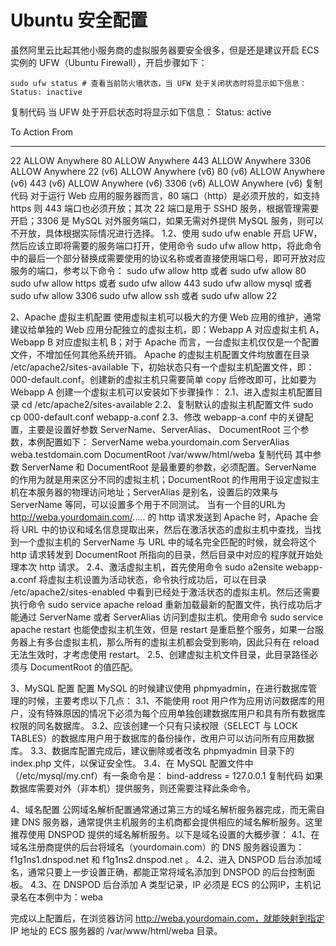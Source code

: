 # Ubuntu 安全配置

虽然阿里云比起其他小服务商的虚拟服务器要安全很多，但是还是建议开启 ECS 实例的 UFW（Ubuntu Firewall），开启步骤如下：

```shell
sudo ufw status # 查看当前防火墙状态，当 UFW 处于关闭状态时将显示如下信息：Status: inactive
```

复制代码
当 UFW 处于开启状态时将显示如下信息：
Status: active

To                         Action      From
--                         ------      ----
22                         ALLOW       Anywhere
80                         ALLOW       Anywhere
443                        ALLOW       Anywhere
3306                       ALLOW       Anywhere
22 (v6)                    ALLOW       Anywhere (v6)
80 (v6)                    ALLOW       Anywhere (v6)
443 (v6)                   ALLOW       Anywhere (v6)
3306 (v6)                  ALLOW       Anywhere (v6)
复制代码
对于运行 Web 应用的服务器而言，80 端口（http）是必须开放的，如支持 https 则 443 端口也必须开放；其次 22 端口是用于 SSHD 服务，根据管理需要开启；3306 是 MySQL 对外服务端口，如果无需对外提供 MySQL 服务，则可以不开放，具体根据实际情况进行选择。
1.2、使用 sudo ufw enable 开启 UFW，然后应该立即将需要的服务端口打开，使用命令 sudo ufw allow http，将此命令中的最后一个部分替换成需要使用的协议名称或者直接使用端口号，即可开放对应服务的端口，参考以下命令：
sudo ufw allow http 或者 sudo ufw allow 80
sudo ufw allow https 或者 sudo ufw allow 443
sudo ufw allow mysql 或者 sudo ufw allow 3306
sudo ufw allow ssh 或者 sudo ufw allow 22

2、Apache 虚拟主机配置
使用虚拟主机可以极大的方便 Web 应用的维护，通常建议给单独的 Web 应用分配独立的虚拟主机，即：Webapp A 对应虚拟主机 A，Webapp B 对应虚拟主机 B；对于 Apache 而言，一台虚拟主机仅仅是一个配置文件，不增加任何其他系统开销。
Apache 的虚拟主机配置文件均放置在目录 /etc/apache2/sites-available 下，初始状态只有一个虚拟主机配置文件，即：000-default.conf。创建新的虚拟主机只需要简单 copy 后修改即可，比如要为 Webapp A 创建一个虚拟主机可以安装如下步骤操作：
2.1、进入虚拟主机配置目录 cd /etc/apache2/sites-available
2.2、复制默认的虚拟主机配置文件 sudo cp 000-default.conf webapp-a.conf
2.3、修改 webapp-a.conf 中的关键配置，主要是设置好参数 ServerName、ServerAlias、 DocumentRoot 三个参数，本例配置如下：
ServerName weba.yourdomain.com
ServerAlias weba.testdomain.com
DocumentRoot /var/www/html/weba
复制代码
其中参数 ServerName 和 DocumentRoot 是最重要的参数，必须配置。ServerName 的作用为就是用来区分不同的虚拟主机；DocumentRoot 的作用用于设定虚拟主机在本服务器的物理访问地址；ServerAlias 是别名，设置后的效果与 ServerName 等同，可以设置多个用于不同测试。
当有一个目的URL为 http://weba.yourdomain.com/..... 的 http 请求发送到 Apache 时，Apache 会将 URL 中的协议和域名信息提取出来，然后在激活状态的虚拟主机中查找，当找到一个虚拟主机的 ServerName 与 URL 中的域名完全匹配的时候，就会将这个 http 请求转发到 DocumentRoot 所指向的目录，然后目录中对应的程序就开始处理本次 http 请求。
2.4、激活虚拟主机，首先使用命令 sudo a2ensite webapp-a.conf 将虚拟主机设置为活动状态，命令执行成功后，可以在目录 /etc/apache2/sites-enabled 中看到已经处于激活状态的虚拟主机。然后还需要执行命令 sudo service apache reload 重新加载最新的配置文件，执行成功后才能通过 ServerName 或者 ServerAlias 访问到虚拟主机。使用命令 sudo service apache restart 也能使虚拟主机生效，但是 restart 是重启整个服务，如果一台服务器上有多台虚拟主机，那么所有的虚拟主机都会受到影响，因此只有在 reload 无法生效时，才考虑使用 restart。
2.5、创建虚拟主机文件目录，此目录路径必须与 DocumentRoot 的值匹配。

3、MySQL 配置
配置 MySQL 的时候建议使用 phpmyadmin，在进行数据库管理的时候，主要考虑以下几点：
3.1、不能使用 root 用户作为应用访问数据库的用户，没有特殊原因的情况下必须为每个应用单独创建数据库用户和具有所有数据库权限的同名数据库。
3.2、应该创建一个只有只读权限（SELECT 与 LOCK TABLES）的数据库用户用于数据库的备份操作，改用户可以访问所有应用数据库。
3.3、数据库配置完成后，建议删除或者改名 phpmyadmin 目录下的 index.php 文件，以保证安全性。
3.4、在 MySQL 配置文件中（/etc/mysql/my.cnf）有一条命令是：
bind-address                = 127.0.0.1
复制代码
如果数据库需要对外（非本机）提供服务，则还需要注释此条命令。

4、域名配置
公网域名解析配置通常通过第三方的域名解析服务器完成，而无需自建 DNS 服务器，通常提供主机服务的主机商都会提供相应的域名解析服务。这里推荐使用 DNSPOD 提供的域名解析服务。以下是域名设置的大概步骤：
4.1、在域名注册商提供的后台将域名（yourdomain.com）的 DNS 服务器设置为：f1g1ns1.dnspod.net 和 f1g1ns2.dnspod.net 。
4.2、进入 DNSPOD 后台添加域名，通常只要上一步设置正确，都能正常将域名添加到 DNSPOD 的后台控制面板。
4.3、在 DNSPOD 后台添加 A 类型记录，IP 必须是 ECS 的公网IP，主机记录名在本例中为：weba


完成以上配置后，在浏览器访问 http://weba.yourdomain.com，就能映射到指定 IP 地址的 ECS 服务器的 /var/www/html/weba 目录。


